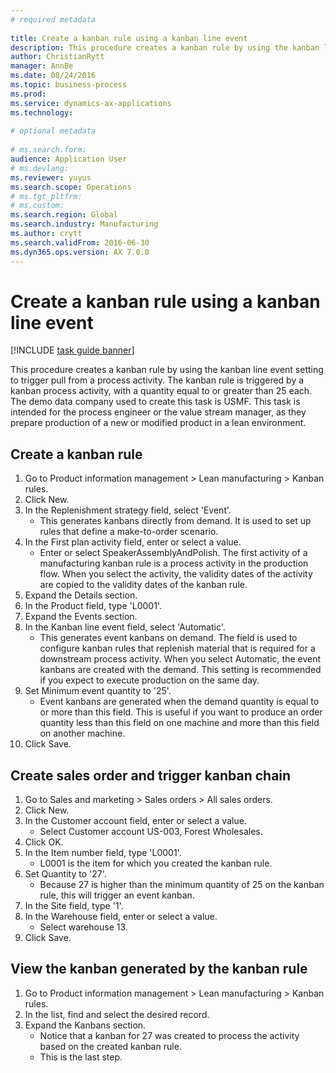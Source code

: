 ```yaml
--- 
# required metadata 
 
title: Create a kanban rule using a kanban line event
description: This procedure creates a kanban rule by using the kanban line event setting to trigger pull from a process activity. 
author: ChristianRytt
manager: AnnBe 
ms.date: 08/24/2016
ms.topic: business-process 
ms.prod:  
ms.service: dynamics-ax-applications 
ms.technology:  
 
# optional metadata 
 
# ms.search.form:   
audience: Application User 
# ms.devlang:  
ms.reviewer: yuyus
ms.search.scope: Operations 
# ms.tgt_pltfrm:  
# ms.custom:  
ms.search.region: Global
ms.search.industry: Manufacturing
ms.author: crytt
ms.search.validFrom: 2016-06-30 
ms.dyn365.ops.version: AX 7.0.0 
---
```

# Create a kanban rule using a kanban line event

[!INCLUDE [task guide banner](../../includes/task-guide-banner.md)]

This procedure creates a kanban rule by using the kanban line event setting to trigger pull from a process activity. The kanban rule is triggered by a kanban process activity, with a quantity equal to or greater than 25 each. The demo data company used to create this task is USMF. This task is intended for the process engineer or the value stream manager, as they prepare production of a new or modified product in a lean environment.


## Create a kanban rule
1. Go to Product information management > Lean manufacturing > Kanban rules.
2. Click New.
3. In the Replenishment strategy field, select 'Event'.
    * This generates kanbans directly from demand. It is used to set up rules that define a make-to-order scenario.  
4. In the First plan activity field, enter or select a value.
    * Enter or select SpeakerAssemblyAndPolish. The first activity of a manufacturing kanban rule is a process activity in the production flow. When you select the activity, the validity dates of the activity are copied to the validity dates of the kanban rule.  
5. Expand the Details section.
6. In the Product field, type 'L0001'.
7. Expand the Events section.
8. In the Kanban line event field, select 'Automatic'.
    * This generates event kanbans on demand.  The field is used to configure kanban rules that replenish material that is required for a downstream process activity. When you select Automatic, the event kanbans are created with the demand. This setting is recommended if you expect to execute production on the same day.  
9. Set Minimum event quantity to '25'.
    * Event kanbans are generated when the demand quantity is equal to or more than this field. This is useful if you want to produce an order quantity less than this field on one machine and more than this field on another machine.  
10. Click Save.

## Create sales order and trigger kanban chain
1. Go to Sales and marketing > Sales orders > All sales orders.
2. Click New.
3. In the Customer account field, enter or select a value.
    * Select Customer account US-003, Forest Wholesales.  
4. Click OK.
5. In the Item number field, type 'L0001'.
    * L0001 is the item for which you created the kanban rule.  
6. Set Quantity to '27'.
    * Because 27 is higher than the minimum quantity of 25 on the kanban rule, this will trigger an event kanban.  
7. In the Site field, type '1'.
8. In the Warehouse field, enter or select a value.
    * Select warehouse 13.  
9. Click Save.

## View the kanban generated by the kanban rule
1. Go to Product information management > Lean manufacturing > Kanban rules.
2. In the list, find and select the desired record.
3. Expand the Kanbans section.
    * Notice that a kanban for 27 was created to process the  activity based on the created kanban rule.  
    * This is the last step.  

